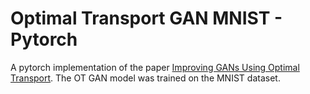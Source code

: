 # Optimal Transport GAN MNIST - Pytorch

A pytorch implementation of the paper [Improving GANs Using Optimal Transport](https://arxiv.org/abs/1803.05573). The OT GAN model was trained on the MNIST dataset.